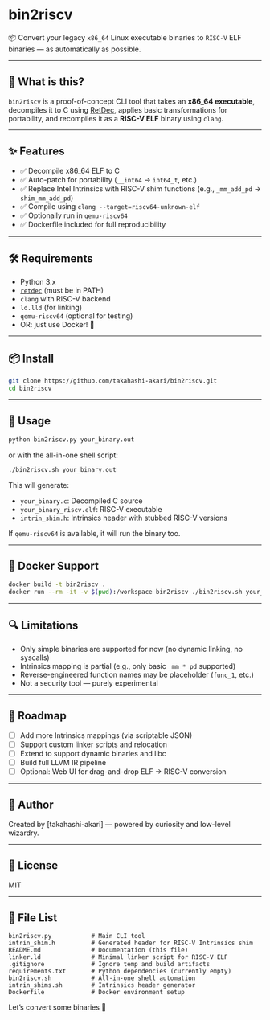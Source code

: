 # bin2riscv

📦 Convert your legacy `x86_64` Linux executable binaries to `RISC-V` ELF binaries — as automatically as possible.

---

## 🚀 What is this?

`bin2riscv` is a proof-of-concept CLI tool that takes an **x86_64 executable**, decompiles it to C using [RetDec](https://github.com/avast/retdec), applies basic transformations for portability, and recompiles it as a **RISC-V ELF** binary using `clang`.

---

## ✨ Features

- ✅ Decompile x86_64 ELF to C
- ✅ Auto-patch for portability (`__int64` → `int64_t`, etc.)
- ✅ Replace Intel Intrinsics with RISC-V shim functions (e.g., `_mm_add_pd` → `shim_mm_add_pd`)
- ✅ Compile using `clang --target=riscv64-unknown-elf`
- ✅ Optionally run in `qemu-riscv64`
- ✅ Dockerfile included for full reproducibility

---

## 🛠 Requirements

- Python 3.x
- [`retdec`](https://github.com/avast/retdec) (must be in PATH)
- `clang` with RISC-V backend
- `ld.lld` (for linking)
- `qemu-riscv64` (optional for testing)
- OR: just use Docker! 🐳

---

## 📦 Install

```bash
git clone https://github.com/takahashi-akari/bin2riscv.git
cd bin2riscv
```

---

## 🔧 Usage

```bash
python bin2riscv.py your_binary.out
```

or with the all-in-one shell script:

```bash
./bin2riscv.sh your_binary.out
```

This will generate:
- `your_binary.c`: Decompiled C source
- `your_binary_riscv.elf`: RISC-V executable
- `intrin_shim.h`: Intrinsics header with stubbed RISC-V versions

If `qemu-riscv64` is available, it will run the binary too.

---

## 🐳 Docker Support

```bash
docker build -t bin2riscv .
docker run --rm -it -v $(pwd):/workspace bin2riscv ./bin2riscv.sh your_binary.out
```

---

## 🔍 Limitations

- Only simple binaries are supported for now (no dynamic linking, no syscalls)
- Intrinsics mapping is partial (e.g., only basic `_mm_*_pd` supported)
- Reverse-engineered function names may be placeholder (`func_1`, etc.)
- Not a security tool — purely experimental

---

## 📅 Roadmap

- [ ] Add more Intrinsics mappings (via scriptable JSON)
- [ ] Support custom linker scripts and relocation
- [ ] Extend to support dynamic binaries and libc
- [ ] Build full LLVM IR pipeline
- [ ] Optional: Web UI for drag-and-drop ELF → RISC-V conversion

---

## 🧠 Author

Created by [takahashi-akari] — powered by curiosity and low-level wizardry.

---

## 📜 License

MIT

---

## 📁 File List

```
bin2riscv.py           # Main CLI tool
intrin_shim.h          # Generated header for RISC-V Intrinsics shim
README.md              # Documentation (this file)
linker.ld              # Minimal linker script for RISC-V ELF
.gitignore             # Ignore temp and build artifacts
requirements.txt       # Python dependencies (currently empty)
bin2riscv.sh           # All-in-one shell automation
intrin_shims.sh        # Intrinsics header generator
Dockerfile             # Docker environment setup
```

Let’s convert some binaries 🚀
